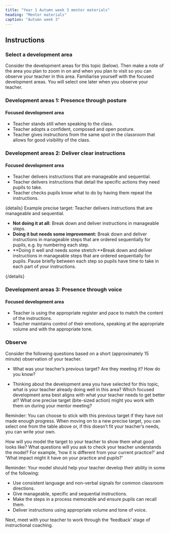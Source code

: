 ```yaml
---
title: "Year 1 Autumn week 3 mentor materials"
heading: "Mentor materials"
caption: "Autumn week 3"
---
```



## Instructions

### Select a development area

Consider the development areas for this topic (below). Then make a note of the area you plan to zoom in on and when you plan to visit so you can observe your teacher in this area. Familiarise yourself with the focused development areas. You will select one later when you observe your teacher.

### Development areas 1: Presence through posture

#### Focused development area 

- Teacher stands still when speaking to the class. 
- Teacher adopts a confident, composed and open posture. 
- Teacher gives instructions from the same spot in the classroom that allows for good visibility of the class.                         

### Development areas 2: Deliver clear instructions 

#### Focused development area 

- Teacher delivers instructions that are manageable and sequential.
- Teacher delivers instructions that detail the specific actions they need pupils to take. 
- Teacher checks pupils know what to do by having them repeat the instructions.

{details}
Example precise target: Teacher delivers instructions that are manageable and sequential.


- **Not doing it at all:**  Break down and deliver instructions in manageable steps.
- **Doing it but needs some improvement:** Break down and deliver instructions in manageable steps that are ordered sequentially for pupils, e.g. by numbering each step.
- **Doing it well and needs some stretch:**Break down and deliver instructions in manageable steps that are ordered sequentially for pupils. Pause briefly between each step so pupils have time to take in each part of your instructions.

{/details}

### Development areas 3: Presence through voice

#### Focused development area 

- Teacher is using the appropriate register and pace to match the content of the instructions. 
- Teacher maintains control of their emotions, speaking at the appropriate volume and with the appropriate tone.

### Observe

Consider the following questions based on a short (approximately 15 minute) observation of your teacher.

- What was your teacher’s previous target? Are they meeting it? How do you know?

- Thinking about the development area you have selected for this topic, what is your teacher already doing well in this area? Which focused development area best aligns with what your teacher needs to get better at? What one precise target (bite-sized action) might you work with them on during your mentor meeting?

Reminder: You can choose to stick with this previous target if they have not made enough progress. When moving on to a new precise target, you can select one from the table above or, if this doesn’t fit your teacher’s needs, you can write your own.

How will you model the target to your teacher to show them what good looks like? What questions will you ask to check your teacher understands the model? For example, ‘how it is different from your current practice?’ and ‘What impact might it have on your practice and pupils?’

Reminder: Your model should help your teacher develop their ability in some of the following:

- Use consistent language and non-verbal signals for common classroom directions.
- Give manageable, specific and sequential instructions.
- Make the steps in a process memorable and ensure pupils can recall them.
- Deliver instructions using appropriate volume and tone of voice.

Next, meet with your teacher to work through the ‘feedback’ stage of instructional coaching.

